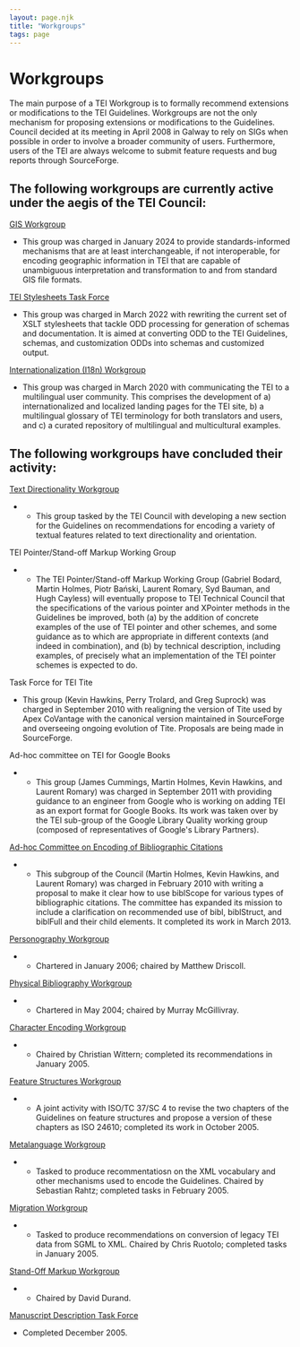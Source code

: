 ```yaml
---
layout: page.njk
title: "Workgroups"
tags: page
---
```

# Workgroups



 The main purpose of a TEI Workgroup is to formally recommend extensions or
 modifications to the TEI Guidelines. Workgroups are not the only mechanism for
 proposing extensions or modifications to the Guidelines. Council decided at its
 meeting in April 2008 in Galway to rely on SIGs when possible in order to involve
 a
 broader community of users. Furthermore, users of the TEI are always welcome to
 submit feature requests and bug reports through SourceForge.
 
 The following workgroups are currently active under the aegis of the TEI
 Council:
----------------------------------------------------------------------------------

[GIS Workgroup](/activities/workgroups/gis-charge)
* This group was charged in January 2024 to provide standards-informed mechanisms that are at least interchangeable, if not interoperable, for encoding geographic information in TEI that are capable of unambiguous interpretation and transformation to and from standard GIS file formats. 

[TEI Stylesheets Task Force](/activities/workgroups/tei-stylesheets-task-force-charge/)
* This group was charged in March 2022 with rewriting the current set of XSLT stylesheets that tackle ODD processing for generation of schemas and documentation.
 It is aimed at converting ODD to the TEI Guidelines, schemas, and customization ODDs
 into schemas and customized output.

[Internationalization (I18n) Workgroup](/activities/workgroups/internationalization-i18n-workgroup/)
* This group was charged in March 2020 with communicating the TEI to a multilingual
 user community. This comprises the development of a) internationalized and localized
 landing pages for the TEI site, b) a multilingual glossary of TEI terminology for
 both translators and users, and c) a curated repository of multilingual and multicultural
 examples.


The following workgroups have concluded their activity:
-------------------------------------------------------


[Text Directionality Workgroup](https://wiki.tei-c.org/index.php/Text_Directionality_Workgroup)
* + This group tasked by the TEI Council with developing a new section for the
	 Guidelines on recommendations for encoding a variety of textual features related
	 to text directionality and orientation.


TEI Pointer/Stand-off Markup Working Group
* + The TEI Pointer/Stand-off Markup Working Group (Gabriel Bodard, Martin Holmes,
	 Piotr Bański, Laurent Romary, Syd Bauman, and Hugh Cayless) will eventually propose
	 to TEI Technical Council that the specifications of the various pointer and XPointer
	 methods in the Guidelines be improved, both (a) by the addition of
	 concrete examples of the use of TEI pointer and other schemes, and some
	 guidance as to which are appropriate in different contexts (and indeed
	 in combination), and (b) by technical description, including examples,
	 of precisely what an implementation of the TEI pointer schemes is
	 expected to do.


Task Force for TEI Tite
* This group (Kevin Hawkins, Perry Trolard, and Greg Suprock) was charged in
 September 2010 with realigning the version of Tite used by Apex CoVantage
 with the canonical version maintained in SourceForge and overseeing ongoing
 evolution of Tite. Proposals are being made in SourceForge.


Ad-hoc committee on TEI for Google Books
* + This group (James Cummings, Martin Holmes, Kevin Hawkins, and Laurent Romary)
	 was charged in September 2011 with providing guidance to an engineer from Google
	 who is working on adding TEI as an export format for Google Books. Its work was taken
	 over by the TEI
	 sub-group of the Google Library Quality working group (composed of representatives
	 of Google's Library
	 Partners).


[Ad-hoc Committee on Encoding of Bibliographic Citations](https://wiki.tei-c.org/index.php/Ad-hoc_committee_on_encoding_of_bibliographic_citations)
* + This subgroup of the Council (Martin Holmes, Kevin Hawkins, and Laurent
	 Romary) was charged in February 2010 with writing a proposal to make it
	 clear how to use biblScope for various types of bibliographic citations. The
	 committee has expanded its mission to include a clarification on recommended
	 use of bibl, biblStruct, and biblFull and their child elements. It completed its work
	 in March 2013.



[Personography Workgroup](/Vault/Workgroups/PERS/)
* + Chartered in January 2006; chaired by Matthew Driscoll.



[Physical Bibliography Workgroup](/Vault/Workgroups/PB/)
* + Chartered in May 2004; chaired by Murray McGillivray.



[Character Encoding Workgroup](/Vault/Workgroups/CE/)
* + Chaired by Christian Wittern; completed its recommendations in January
	 2005.



[Feature Structures Workgroup](/Vault/Workgroups/FS/)
* + A joint activity with ISO/TC 37/SC 4 to revise the two chapters of the
	 Guidelines on feature structures and propose a version of these chapters as
	 ISO 24610; completed its work in October 2005.



[Metalanguage Workgroup](/Vault/Workgroups/META/)
* + Tasked to produce recommentatiosn on the XML vocabulary and other
	 mechanisms used to encode the Guidelines. Chaired by Sebastian Rahtz;
	 completed tasks in February 2005.



[Migration Workgroup](/Vault/Workgroups/MI/)
* + Tasked to produce recommendations on conversion of legacy TEI data from
	 SGML to XML. Chaired by Chris Ruotolo; completed tasks in January 2005.



[Stand-Off Markup Workgroup](/Vault/Workgroups/SO/)
* + Chaired by David Durand.



[Manuscript Description Task Force](/Vault/Workgroups/MS/)
* Completed December 2005.



